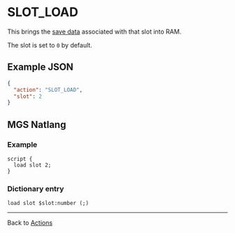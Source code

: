 # SLOT_LOAD

This brings the [save data](../scripts/save_data) associated with that slot into RAM.

The slot is set to `0` by default.

## Example JSON

```json
{
  "action": "SLOT_LOAD",
  "slot": 2
}
```

## MGS Natlang

### Example

```mgs
script {
  load slot 2;
}
```

### Dictionary entry

```
load slot $slot:number (;)
```

---

Back to [Actions](../actions)
